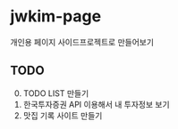 # jwkim-page
개인용 페이지 사이드프로젝트로 만들어보기

## TODO
0. TODO LIST 만들기
1. 한국투자증권 API 이용해서 내 투자정보 보기
2. 맛집 기록 사이트 만들기
